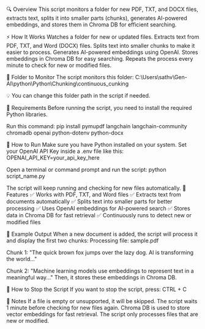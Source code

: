 🔍 Overview
This script monitors a folder for new PDF, TXT, and DOCX files, extracts text, splits it into smaller parts (chunks), generates AI-powered embeddings, and stores them in Chroma DB for efficient searching.

⚡ How It Works
Watches a folder for new or updated files.
Extracts text from PDF, TXT, and Word (DOCX) files.
Splits text into smaller chunks to make it easier to process.
Generates AI-powered embeddings using OpenAI.
Stores embeddings in Chroma DB for easy searching.
Repeats the process every minute to check for new or modified files.

📂 Folder to Monitor
The script monitors this folder:
C:\Users\sathv\Gen-AI\python\Python\Chunking\continuous_cunking

💡 You can change this folder path in the script if needed.

🔧 Requirements
Before running the script, you need to install the required Python libraries.

Run this command:
pip install pymupdf langchain langchain-community chromadb openai python-dotenv python-docx

🚀 How to Run
Make sure you have Python installed on your system.
Set your OpenAI API Key inside a .env file like this:
OPENAI_API_KEY=your_api_key_here

Open a terminal or command prompt and run the script:
python script_name.py

The script will keep running and checking for new files automatically.
📌 Features
✅ Works with PDF, TXT, and Word files
✅ Extracts text from documents automatically
✅ Splits text into smaller parts for better processing
✅ Uses OpenAI embeddings for AI-powered search
✅ Stores data in Chroma DB for fast retrieval
✅ Continuously runs to detect new or modified files


📌 Example Output
When a new document is added, the script will process it and display the first two chunks:
Processing file: sample.pdf

Chunk 1:
"The quick brown fox jumps over the lazy dog. AI is transforming the world..."

Chunk 2:
"Machine learning models use embeddings to represent text in a meaningful way..."
Then, it stores these embeddings in Chroma DB.

🛑 How to Stop the Script
If you want to stop the script, press:
CTRL + C


📌 Notes
If a file is empty or unsupported, it will be skipped.
The script waits 1 minute before checking for new files again.
Chroma DB is used to store vector embeddings for fast retrieval.
The script only processes files that are new or modified.
